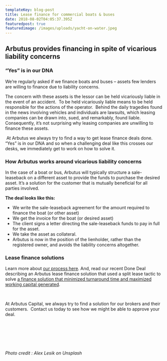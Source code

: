 ```yaml
---
templateKey: blog-post
title: Lease finance for commercial boats & buses
date: 2018-08-02T04:05:37.395Z
featuredpost: true
featuredimage: /images/uploads/yacht-on-water.jpeg
---
```

## Arbutus provides financing in spite of vicarious liability concerns

### **“Yes” is in our DNA**

We’re regularly asked if we finance boats and buses – assets few lenders are willing to finance due to liability concerns.

The concern with these assets is the lessor can be held vicariously liable in the event of an accident.  To be held vicariously liable means to be held responsible for the actions of the operator.  Behind the daily tragedies found in the news involving vehicles and individuals are lawsuits, which leasing companies can be drawn into, sued, and remarkably, found liable.  Consequently, it’s not surprising why leasing companies are unwilling to finance these assets.

 At Arbutus we always try to find a way to get lease finance deals done. “Yes” is in our DNA and so when a challenging deal like this crosses our desks, we immediately get to work on how to solve it.

### **How Arbutus works around vicarious liability concerns**

In the case of a boat or bus, Arbutus will typically structure a sale-leaseback on a different asset to provide the funds to purchase the desired asset. It’s a solution for the customer that is mutually beneficial for all parties involved.

**The deal looks like this:**

* We write the sale-leaseback agreement for the amount required to finance the boat (or other asset)
* We get the invoice for the boat (or desired asset)
* The client signs a letter directing the sale-leaseback funds to pay in full for the asset.
* We take the asset as collateral. 
* Arbutus is now in the position of the lienholder, rather than the registered owner, and avoids the liability concerns altogether. 

### **Lease finance solutions**

Learn more about [our process here](https://arbutuscapital.com/steps-benefits). And, read our recent Done Deal describing an Arbutus lease finance solution that used a split lease tactic to solve [a finance solution that minimized turnaround time and maximized working capital generated](https://arbutuscapital.com/blog/done-deal-quick-finance-solution-supplier-oil-gas-industry).

 

At Arbutus Capital, we always try to find a solution for our brokers and their customers.  Contact us today to see how we might be able to approve your deal.

 

 

 

*Photo credit : Alex Lesik on Unsplash*